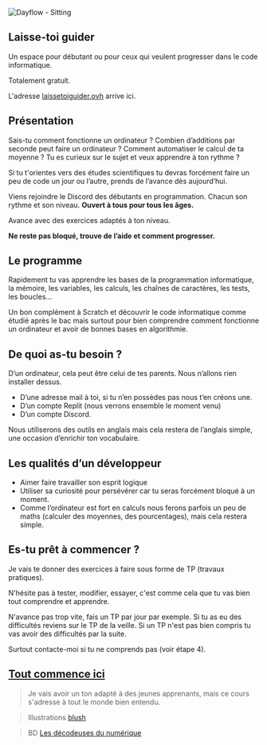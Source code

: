 
![Dayflow - Sitting](https://user-images.githubusercontent.com/107787061/174484634-84d395b6-d62f-443c-b2b6-f5c903f3b545.png)
## Laisse-toi guider

Un espace pour débutant ou pour ceux qui veulent progresser dans le code informatique.

Totalement gratuit.

L'adresse [laissetoiguider.ovh](http://www.laissetoiguider.ovh/) arrive ici.

## Présentation

Sais-tu comment fonctionne un ordinateur ?
Combien d’additions par seconde peut faire un ordinateur ?
Comment automatiser le calcul de ta moyenne ?
Tu es curieux sur le sujet et veux apprendre à ton rythme ?

Si tu t'orientes vers des études scientifiques tu devras forcément faire un peu de code un jour ou l’autre, prends de l’avance dès aujourd’hui.

Viens rejoindre le Discord des débutants en programmation. Chacun son rythme et son niveau. **Ouvert à tous pour tous les âges.**

Avance avec des exercices adaptés à ton niveau.

**Ne reste pas bloqué, trouve de l’aide et comment progresser.**

## Le programme
Rapidement tu vas apprendre les bases de la programmation informatique, la mémoire, les variables, les calculs, les chaînes de caractères, les tests, les boucles...

Un bon complément à Scratch et découvrir le code informatique comme étudié après le bac mais surtout pour bien comprendre comment fonctionne un ordinateur et avoir de bonnes bases en algorithmie.

## De quoi as-tu besoin ?
D’un ordinateur, cela peut être celui de tes parents. Nous n’allons rien installer dessus.

- D’une adresse mail à toi, si tu n’en possèdes pas nous t’en créons une.
- D’un compte Replit (nous verrons ensemble le moment venu)
- D’un compte Discord.

Nous utiliserons des outils en anglais mais cela restera de l’anglais simple, une occasion d’enrichir ton vocabulaire.

## Les qualités d’un développeur

- Aimer faire travailler son esprit logique
- Utiliser sa curiosité pour persévérer car tu seras forcément bloqué à un moment.
- Comme l’ordinateur est fort en calculs nous ferons parfois un peu de maths (calculer des moyennes, des pourcentages), mais cela restera simple.

## Es-tu prêt à commencer ?

Je vais te donner des exercices à faire sous forme de TP (travaux pratiques).

N'hésite pas à tester, modifier, essayer, c'est comme cela que tu vas bien tout comprendre et apprendre.

N'avance pas trop vite, fais un TP par jour par exemple. Si tu as eu des difficultés reviens sur le TP de la veille. Si un TP n'est pas bien compris tu vas avoir des difficultés par la suite.

Surtout contacte-moi si tu ne comprends pas (voir étape 4).

## [Tout commence ici](Intro/01_Decouverte.md)

> Je vais avoir un ton adapté à des jeunes apprenants, mais ce cours s'adresse à tout le monde bien entendu.

> Illustrations [blush](https://blush.design/fr/search/tools)

> BD [Les décodeuses du numérique](https://www.ins2i.cnrs.fr/fr/les-decodeuses-du-numerique)
